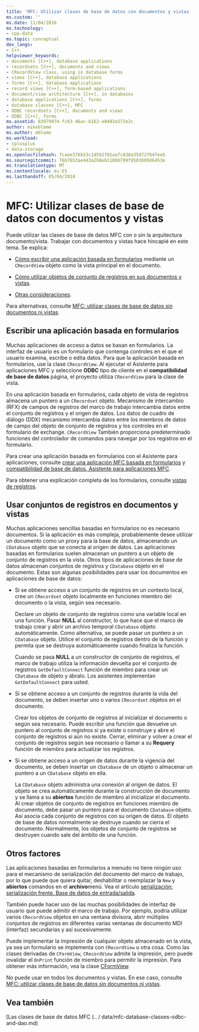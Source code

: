 ```yaml
---
title: 'MFC: Utilizar clases de base de datos con documentos y vistas | Documentos de Microsoft'
ms.custom: ''
ms.date: 11/04/2016
ms.technology:
- cpp-data
ms.topic: conceptual
dev_langs:
- C++
helpviewer_keywords:
- documents [C++], database applications
- recordsets [C++], documents and views
- CRecordView class, using in database forms
- views [C++], database applications
- forms [C++], database applications
- record views [C++], form-based applications
- document/view architecture [C++], in databases
- database applications [C++], forms
- database classes [C++], MFC
- ODBC recordsets [C++], documents and views
- ODBC [C++], forms
ms.assetid: 83979974-fc63-46ac-b162-e8403a572e2c
author: mikeblome
ms.author: mblome
ms.workload:
- cplusplus
- data-storage
ms.openlocfilehash: fcaee376b53c1d592f02aafc830a35d72f64feeb
ms.sourcegitcommit: 76b7653ae443a2b8eb1186b789f8503609d6453e
ms.translationtype: MT
ms.contentlocale: es-ES
ms.lasthandoff: 05/04/2018
---
```

# <a name="mfc-using-database-classes-with-documents-and-views"></a>MFC: Utilizar clases de base de datos con documentos y vistas
Puede utilizar las clases de base de datos MFC con o sin la arquitectura documento/vista. Trabajar con documentos y vistas hace hincapié en este tema. Se explica:  
  
-   [Cómo escribir una aplicación basada en formularios](#_core_writing_a_form.2d.based_application) mediante un `CRecordView` objeto como la vista principal en el documento.  
  
-   [Cómo utilizar objetos de conjunto de registros en sus documentos y vistas](#_core_using_recordsets_in_documents_and_views).  
  
-   [Otras consideraciones](#_core_other_factors).  
  
 Para alternativas, consulte [MFC: utilizar clases de base de datos sin documentos ni vistas](../data/mfc-using-database-classes-without-documents-and-views.md).  
  
##  <a name="_core_writing_a_form.2d.based_application"></a> Escribir una aplicación basada en formularios  
 Muchas aplicaciones de acceso a datos se basan en formularios. La interfaz de usuario es un formulario que contenga controles en el que el usuario examina, escribe o edita datos. Para que la aplicación basada en formularios, use la clase `CRecordView`. Al ejecutar el Asistente para aplicaciones MFC y seleccione **ODBC** tipo de cliente en el **compatibilidad de base de datos** página, el proyecto utiliza `CRecordView` para la clase de vista.
  
 En una aplicación basada en formularios, cada objeto de vista de registros almacena un puntero a un `CRecordset` objeto. Mecanismo de intercambio (RFX) de campos de registros del marco de trabajo intercambia datos entre el conjunto de registros y el origen de datos. Los datos de cuadro de diálogo (DDX) mecanismo intercambia datos entre los miembros de datos de campo del objeto de conjunto de registros y los controles en el formulario de exchange. `CRecordView` También proporciona predeterminado funciones del controlador de comandos para navegar por los registros en el formulario.  
  
 Para crear una aplicación basada en formularios con el Asistente para aplicaciones, consulte [crear una aplicación MFC basada en formularios](../mfc/reference/creating-a-forms-based-mfc-application.md) y [compatibilidad de base de datos, Asistente para aplicaciones MFC](../mfc/reference/database-support-mfc-application-wizard.md).  
  
 Para obtener una explicación completa de los formularios, consulte [vistas de registros](../data/record-views-mfc-data-access.md).  
  
##  <a name="_core_using_recordsets_in_documents_and_views"></a> Usar conjuntos de registros en documentos y vistas  
 Muchas aplicaciones sencillas basadas en formularios no es necesario documentos. Si la aplicación es más compleja, probablemente desee utilizar un documento como un proxy para la base de datos, almacenando un `CDatabase` objeto que se conecta al origen de datos. Las aplicaciones basadas en formularios suelen almacenan un puntero a un objeto de conjunto de registros en la vista. Otros tipos de aplicaciones de base de datos almacenan conjuntos de registros y `CDatabase` objeto en el documento. Estas son algunas posibilidades para usar los documentos en aplicaciones de base de datos:  
  
-   Si se obtiene acceso a un conjunto de registros en un contexto local, cree un `CRecordset` objeto localmente en funciones miembro del documento o la vista, según sea necesario.  
  
     Declare un objeto de conjunto de registros como una variable local en una función. Pasar **NULL** al constructor, lo que hace que el marco de trabajo crear y abrir un archivo temporal `CDatabase` objeto automáticamente. Como alternativa, se puede pasar un puntero a un `CDatabase` objeto. Utilice el conjunto de registros dentro de la función y permita que se destruya automáticamente cuando finaliza la función.  
  
     Cuando se pasa **NULL** a un constructor de conjunto de registros, el marco de trabajo utiliza la información devuelta por el conjunto de registros `GetDefaultConnect` función de miembro para crear un `CDatabase` de objeto y ábralo. Los asistentes implementan `GetDefaultConnect` para usted.  
  
-   Si se obtiene acceso a un conjunto de registros durante la vida del documento, se deben insertar uno o varios `CRecordset` objetos en el documento.  
  
     Crear los objetos de conjunto de registros al inicializar el documento o según sea necesario. Puede escribir una función que devuelve un puntero al conjunto de registros si ya existe o construye y abre el conjunto de registros si aún no existe. Cerrar, eliminar y volver a crear el conjunto de registros según sea necesario o llamar a su **Requery** función de miembro para actualizar los registros.  
  
-   Si se obtiene acceso a un origen de datos durante la vigencia del documento, se deben insertar un `CDatabase` de un objeto o almacenar un puntero a un `CDatabase` objeto en ella.  
  
     La `CDatabase` objeto administra una conexión al origen de datos. El objeto se crea automáticamente durante la construcción de documento y se llama a su **abiertos** función de miembro al inicializar el documento. Al crear objetos de conjunto de registros en funciones miembro de documento, debe pasar un puntero para el documento `CDatabase` objeto. Así asocia cada conjunto de registros con su origen de datos. El objeto de base de datos normalmente se destruye cuando se cierra el documento. Normalmente, los objetos de conjunto de registros se destruyen cuando sale del ámbito de una función.  
  
##  <a name="_core_other_factors"></a> Otros factores  
 Las aplicaciones basadas en formularios a menudo no tiene ningún uso para el mecanismo de serialización del documento del marco de trabajo, por lo que puede que quiera quitar, deshabilitar o reemplazar la `New` y **abiertos** comandos en el **archivo**menú. Vea el artículo [serialización: serialización frente. Base de datos de entrada/salida](../mfc/serialization-serialization-vs-database-input-output.md).  
  
 También puede hacer uso de las muchas posibilidades de interfaz de usuario que puede admitir el marco de trabajo. Por ejemplo, podría utilizar varios `CRecordView` objetos en una ventana divisora, abrir múltiples conjuntos de registros en diferentes varias ventanas de documento MDI (interfaz) secundarias y así sucesivamente.  
  
 Puede implementar la impresión de cualquier objeto almacenado en la vista, ya sea un formulario se implementa con `CRecordView` u otra cosa. Como las clases derivadas de `CFormView`, `CRecordView` admite la impresión, pero puede invalidar el `OnPrint` función de miembro para permitir la impresión. Para obtener más información, vea la clase [CFormView](../mfc/reference/cformview-class.md).  
  
 No puede usar en todos los documentos y vistas. En ese caso, consulte [MFC: utilizar clases de base de datos sin documentos ni vistas](../data/mfc-using-database-classes-without-documents-and-views.md).  
  
## <a name="see-also"></a>Vea también  
 [Las clases de base de datos MFC (.. / data/mfc-database-classes-odbc-and-dao.md)